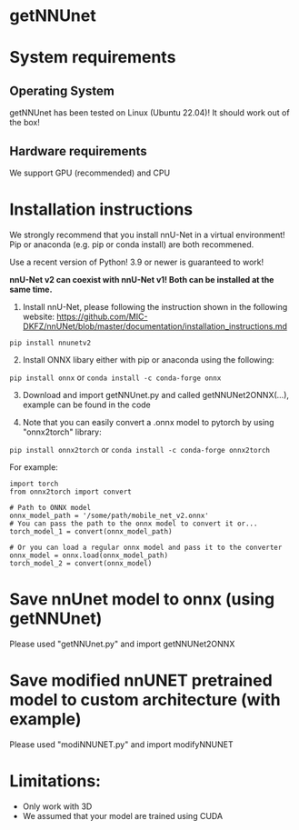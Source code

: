 # getNNUnet

# System requirements

## Operating System
getNNUnet has been tested on Linux (Ubuntu 22.04)! It should work out of the box!

## Hardware requirements
We support GPU (recommended) and CPU

# Installation instructions
We strongly recommend that you install nnU-Net in a virtual environment! Pip or anaconda (e.g. pip or conda install) are both recommened.

Use a recent version of Python! 3.9 or newer is guaranteed to work!

**nnU-Net v2 can coexist with nnU-Net v1! Both can be installed at the same time.**

1) Install nnU-Net, please following the instruction shown in the following website: https://github.com/MIC-DKFZ/nnUNet/blob/master/documentation/installation_instructions.md

```pip install nnunetv2```

2) Install ONNX libary either with pip or anaconda using the following: 

```pip install onnx```
or 
```conda install -c conda-forge onnx```

3) Download and import getNNUnet.py and called getNNUNet2ONNX(...), example can be found in the code

4) Note that you can easily convert a .onnx model to pytorch by using "onnx2torch" library:

```pip install onnx2torch```
or
```conda install -c conda-forge onnx2torch```

For example:
```
import torch
from onnx2torch import convert

# Path to ONNX model
onnx_model_path = '/some/path/mobile_net_v2.onnx'
# You can pass the path to the onnx model to convert it or...
torch_model_1 = convert(onnx_model_path)

# Or you can load a regular onnx model and pass it to the converter
onnx_model = onnx.load(onnx_model_path)
torch_model_2 = convert(onnx_model)
```
# Save nnUnet model to onnx (using getNNUnet)

Please used "getNNUnet.py" and import getNNUNet2ONNX

# Save modified nnUNET pretrained model to custom architecture (with example)

Please used "modiNNUNET.py" and import modifyNNUNET


# Limitations:

* Only work with 3D 
* We assumed that your model are trained using CUDA
